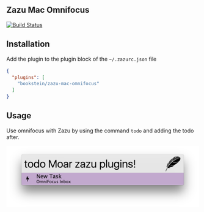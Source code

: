 ## Zazu Mac Omnifocus

[![Build Status](https://travis-ci.org/bookstein/zazu-mac-omnifocus.svg?branch=master)](https://travis-ci.org/bookstein/zazu-mac-omnifocus)

## Installation

Add the plugin to the plugin block of the `~/.zazurc.json` file

~~~ json
{
  "plugins": [
    "bookstein/zazu-mac-omnifocus"
  ]
}
~~~

## Usage

Use omnifocus with Zazu by using the command `todo` and adding the todo after.

![screenshot](./screenshot.png)
